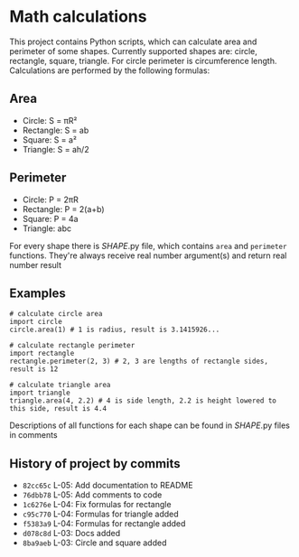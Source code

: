 # Math calculations
This project contains Python scripts, which can calculate area and perimeter of some shapes. Currently supported shapes are: circle, rectangle, square, triangle. For circle perimeter is circumference length. Calculations are performed by the following formulas:

## Area
- Circle: S = πR²
- Rectangle: S = ab
- Square: S = a²
- Triangle: S = ah/2

## Perimeter
- Circle: P = 2πR
- Rectangle: P = 2(a+b)
- Square: P = 4a
- Triangle: abc

For every shape there is *SHAPE*.py file, which contains `area` and `perimeter` functions. They're always receive real number argument(s) and return real number result

## Examples
```
# calculate circle area
import circle
circle.area(1) # 1 is radius, result is 3.1415926...

# calculate rectangle perimeter
import rectangle
rectangle.perimeter(2, 3) # 2, 3 are lengths of rectangle sides, result is 12

# calculate triangle area
import triangle
triangle.area(4, 2.2) # 4 is side length, 2.2 is height lowered to this side, result is 4.4
```
Descriptions of all functions for each shape can be found in *SHAPE*.py files in comments

## History of project by commits
* `82cc65c` L-05: Add documentation to README
* `76dbb78` L-05: Add comments to code
* `1c6276e` L-04: Fix formulas for rectangle
* `c95c770` L-04: Formulas for triangle added
* `f5383a9` L-04: Formulas for rectangle added
* `d078c8d` L-03: Docs added
* `8ba9aeb` L-03: Circle and square added
